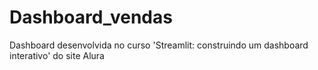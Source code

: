 # Dashboard_vendas
Dashboard desenvolvida no curso 'Streamlit: construindo um dashboard interativo' do site Alura

